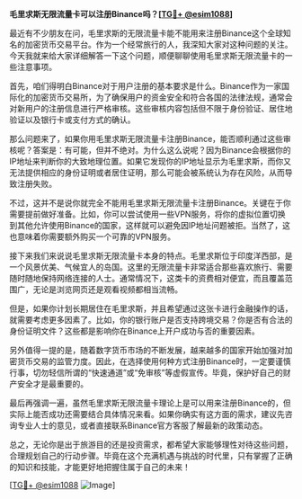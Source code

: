 **毛里求斯无限流量卡可以注册Binance吗？[[TG💪+ @esim1088](https://t.me/s/esim1088)]**

最近有不少朋友在问，毛里求斯的无限流量卡能不能用来注册Binance这个全球知名的加密货币交易平台。作为一个经常旅行的人，我深知大家对这种问题的关注。今天我就来给大家详细解答一下这个问题，顺便聊聊使用毛里求斯无限流量卡的一些注意事项。

首先，咱们得明白Binance对于用户注册的基本要求是什么。Binance作为一家国际化的加密货币交易所，为了确保用户的资金安全和符合各国的法律法规，通常会对新用户的注册信息进行严格审核。这些审核内容包括但不限于身份验证、居住地验证以及银行卡或支付方式的确认。

那么问题来了，如果你用毛里求斯无限流量卡注册Binance，能否顺利通过这些审核呢？答案是：有可能，但并不绝对。为什么这么说呢？因为Binance会根据你的IP地址来判断你的大致地理位置。如果它发现你的IP地址显示为毛里求斯，而你又无法提供相应的身份证明或者居住证明，那么可能会被系统认为存在风险，从而导致注册失败。

不过，这并不是说你就完全不能用毛里求斯无限流量卡注册Binance。关键在于你需要提前做好准备。比如，你可以尝试使用一些VPN服务，将你的虚拟位置切换到其他允许使用Binance的国家，这样就可以避免因IP地址问题被拒。当然了，这也意味着你需要额外购买一个可靠的VPN服务。

接下来我们来说说毛里求斯无限流量卡本身的特点。毛里求斯位于印度洋西部，是一个风景优美、气候宜人的岛国。这里的无限流量卡非常适合那些喜欢旅行、需要随时随地保持网络连接的人士。通常情况下，这类卡的资费相对便宜，而且覆盖范围广，无论是浏览网页还是观看视频都相当流畅。

但是，如果你计划长期居住在毛里求斯，并且希望通过这张卡进行金融操作的话，就需要考虑更多因素了。比如，你的银行账户是否支持跨境交易？你是否有合法的身份证明文件？这些都是影响你在Binance上开户成功与否的重要因素。

另外值得一提的是，随着数字货币市场的不断发展，越来越多的国家开始加强对加密货币交易的监管力度。因此，在选择使用何种方式注册Binance时，一定要谨慎行事，切勿轻信所谓的“快速通道”或“免审核”等虚假宣传。毕竟，保护好自己的财产安全才是最重要的。

最后再强调一遍，虽然毛里求斯无限流量卡理论上是可以用来注册Binance的，但实际上能否成功还需要结合具体情况来看。如果你确实有这方面的需求，建议先咨询专业人士的意见，或者直接联系Binance官方客服了解最新的政策动态。

总之，无论你是出于旅游目的还是投资需求，都希望大家能够理性对待这些问题，合理规划自己的行动步骤。毕竟在这个充满机遇与挑战的时代里，只有掌握了正确的知识和技能，才能更好地把握住属于自己的未来！

[[TG💪+ @esim1088](https://t.me/s/esim1088) ![Image](https://i.postimg.cc/4NQfJmqS/Snipaste-2025-05-13-00-14-12.png)]